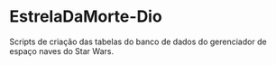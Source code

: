 # EstrelaDaMorte-Dio
Scripts de criação das tabelas do banco de dados do gerenciador de espaço naves do Star Wars.
